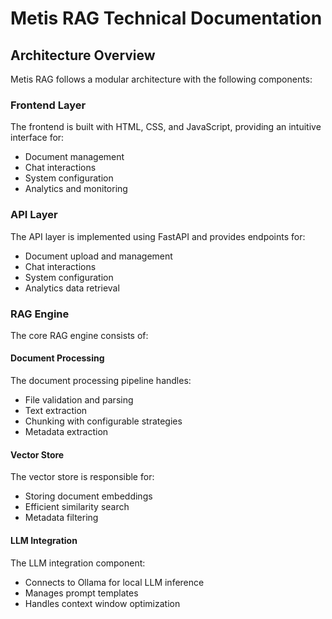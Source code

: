 # Metis RAG Technical Documentation

## Architecture Overview

Metis RAG follows a modular architecture with the following components:

### Frontend Layer

The frontend is built with HTML, CSS, and JavaScript, providing an intuitive interface for:
- Document management
- Chat interactions
- System configuration
- Analytics and monitoring

### API Layer

The API layer is implemented using FastAPI and provides endpoints for:
- Document upload and management
- Chat interactions
- System configuration
- Analytics data retrieval

### RAG Engine

The core RAG engine consists of:

#### Document Processing

The document processing pipeline handles:
- File validation and parsing
- Text extraction
- Chunking with configurable strategies
- Metadata extraction

#### Vector Store

The vector store is responsible for:
- Storing document embeddings
- Efficient similarity search
- Metadata filtering

#### LLM Integration

The LLM integration component:
- Connects to Ollama for local LLM inference
- Manages prompt templates
- Handles context window optimization
